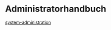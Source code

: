 # Administratorhandbuch

[system-administration](https://mckayerp.gitbook.io/adempiere/v/v3.9.1/system-administration)
